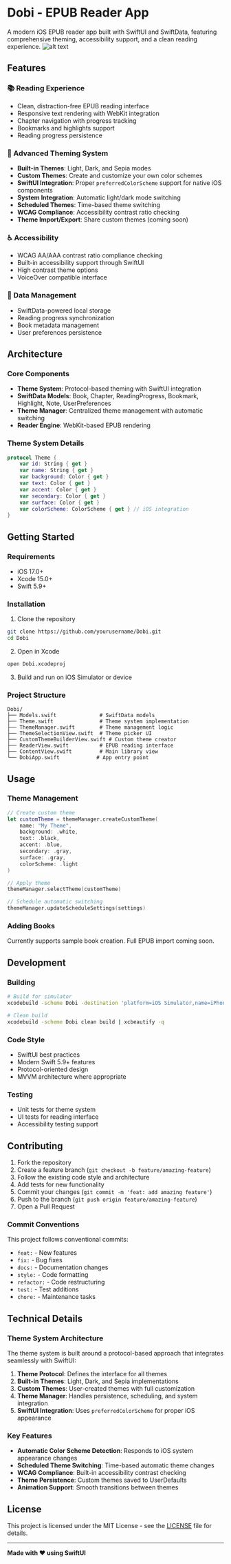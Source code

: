 # Dobi - EPUB Reader App

A modern iOS EPUB reader app built with SwiftUI and SwiftData, featuring comprehensive theming, accessibility support, and a clean reading experience.
![alt text](image-1.png)
## Features

### 📚 Reading Experience
- Clean, distraction-free EPUB reading interface
- Responsive text rendering with WebKit integration
- Chapter navigation with progress tracking
- Bookmarks and highlights support
- Reading progress persistence

### 🎨 Advanced Theming System
- **Built-in Themes**: Light, Dark, and Sepia modes
- **Custom Themes**: Create and customize your own color schemes
- **SwiftUI Integration**: Proper `preferredColorScheme` support for native iOS components
- **System Integration**: Automatic light/dark mode switching
- **Scheduled Themes**: Time-based theme switching
- **WCAG Compliance**: Accessibility contrast ratio checking
- **Theme Import/Export**: Share custom themes (coming soon)

### ♿ Accessibility
- WCAG AA/AAA contrast ratio compliance checking
- Built-in accessibility support through SwiftUI
- High contrast theme options
- VoiceOver compatible interface

### 💾 Data Management
- SwiftData-powered local storage
- Reading progress synchronization
- Book metadata management
- User preferences persistence

## Architecture

### Core Components
- **Theme System**: Protocol-based theming with SwiftUI integration
- **SwiftData Models**: Book, Chapter, ReadingProgress, Bookmark, Highlight, Note, UserPreferences
- **Theme Manager**: Centralized theme management with automatic switching
- **Reader Engine**: WebKit-based EPUB rendering

### Theme System Details
```swift
protocol Theme {
    var id: String { get }
    var name: String { get }
    var background: Color { get }
    var text: Color { get }
    var accent: Color { get }
    var secondary: Color { get }
    var surface: Color { get }
    var colorScheme: ColorScheme { get } // iOS integration
}
```

## Getting Started

### Requirements
- iOS 17.0+
- Xcode 15.0+
- Swift 5.9+

### Installation
1. Clone the repository
```bash
git clone https://github.com/yourusername/Dobi.git
cd Dobi
```

2. Open in Xcode
```bash
open Dobi.xcodeproj
```

3. Build and run on iOS Simulator or device

### Project Structure
```
Dobi/
├── Models.swift              # SwiftData models
├── Theme.swift               # Theme system implementation
├── ThemeManager.swift        # Theme management logic
├── ThemeSelectionView.swift  # Theme picker UI
├── CustomThemeBuilderView.swift # Custom theme creator
├── ReaderView.swift          # EPUB reading interface
├── ContentView.swift         # Main library view
└── DobiApp.swift            # App entry point
```

## Usage

### Theme Management
```swift
// Create custom theme
let customTheme = themeManager.createCustomTheme(
    name: "My Theme",
    background: .white,
    text: .black,
    accent: .blue,
    secondary: .gray,
    surface: .gray,
    colorScheme: .light
)

// Apply theme
themeManager.selectTheme(customTheme)

// Schedule automatic switching
themeManager.updateScheduleSettings(settings)
```

### Adding Books
Currently supports sample book creation. Full EPUB import coming soon.

## Development

### Building
```bash
# Build for simulator
xcodebuild -scheme Dobi -destination 'platform=iOS Simulator,name=iPhone 16' build | xcbeautify -q

# Clean build
xcodebuild -scheme Dobi clean build | xcbeautify -q
```

### Code Style
- SwiftUI best practices
- Modern Swift 5.9+ features
- Protocol-oriented design
- MVVM architecture where appropriate

### Testing
- Unit tests for theme system
- UI tests for reading interface
- Accessibility testing support

## Contributing

1. Fork the repository
2. Create a feature branch (`git checkout -b feature/amazing-feature`)
3. Follow the existing code style and architecture
4. Add tests for new functionality
5. Commit your changes (`git commit -m 'feat: add amazing feature'`)
6. Push to the branch (`git push origin feature/amazing-feature`)
7. Open a Pull Request

### Commit Conventions
This project follows conventional commits:
- `feat:` - New features
- `fix:` - Bug fixes
- `docs:` - Documentation changes
- `style:` - Code formatting
- `refactor:` - Code restructuring
- `test:` - Test additions
- `chore:` - Maintenance tasks
## Technical Details

### Theme System Architecture
The theme system is built around a protocol-based approach that integrates seamlessly with SwiftUI:

1. **Theme Protocol**: Defines the interface for all themes
2. **Built-in Themes**: Light, Dark, and Sepia implementations
3. **Custom Themes**: User-created themes with full customization
4. **Theme Manager**: Handles persistence, scheduling, and system integration
5. **SwiftUI Integration**: Uses `preferredColorScheme` for proper iOS appearance

### Key Features
- **Automatic Color Scheme Detection**: Responds to iOS system appearance changes
- **Scheduled Theme Switching**: Time-based automatic theme changes
- **WCAG Compliance**: Built-in accessibility contrast checking
- **Theme Persistence**: Custom themes saved to UserDefaults
- **Animation Support**: Smooth transitions between themes

## License

This project is licensed under the MIT License - see the [LICENSE](LICENSE) file for details.

---

**Made with ❤️ using SwiftUI**